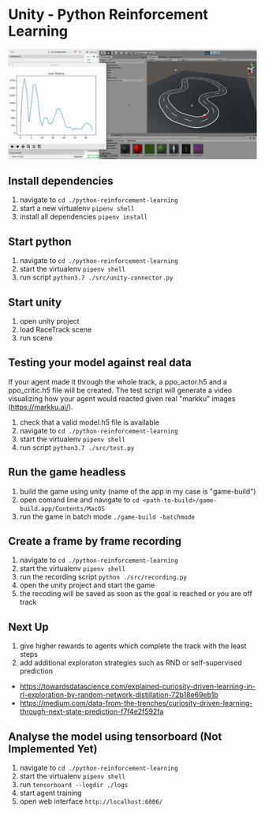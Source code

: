 # Unity - Python Reinforcement Learning

![Example](/documents/environment.gif)

## Install dependencies
1. navigate to ```cd ./python-reinforcement-learning```
1. start a new virtualenv ```pipenv shell```
1. install all dependencies ```pipenv install```

## Start python
1. navigate to ```cd ./python-reinforcement-learning```
1. start the virtualenv ```pipenv shell```
1. run script ```python3.7 ./src/unity-connector.py```

## Start unity
1. open unity project
1. load RaceTrack scene
1. run scene

## Testing your model against real data
If your agent made it through the whole track, a ppo_actor.h5 and a ppo_critic.h5 file will be created. The test script will generate a video visualizing how your agent would reacted given real "markku" images (https://markku.ai/).

1. check that a valid model.h5 file is available
1. navigate to ```cd ./python-reinforcement-learning```
1. start the virtualenv ```pipenv shell```
1. run script ```python3.7 ./src/test.py```

## Run the game headless
1. build the game using unity (name of the app in my case is "game-build")
1. open comand line and navigate to ```cd <path-to-build>/game-build.app/Contents/MacOS```
1. run the game in batch mode ```./game-build -batchmode```

## Create a frame by frame recording
1. navigate to ```cd ./python-reinforcement-learning```
1. start the virtualenv ```pipenv shell```
1. run the recording script ```python ./src/recording.py```
1. open the unity project and start the game
1. the recoding will be saved as soon as the goal is reached or you are off track

## Next Up
1. give higher rewards to agents which complete the track with the least steps
1. add additional exploraton strategies such as RND or self-supervised prediction
- https://towardsdatascience.com/explained-curiosity-driven-learning-in-rl-exploration-by-random-network-distillation-72b18e69eb1b
- https://medium.com/data-from-the-trenches/curiosity-driven-learning-through-next-state-prediction-f7f4e2f592fa

## Analyse the model using tensorboard (Not Implemented Yet)
1. navigate to ```cd ./python-reinforcement-learning```
1. start the virtualenv ```pipenv shell```
1. run ```tensorboard --logdir ./logs```
1. start agent training
1. open web interface ```http://localhost:6006/```